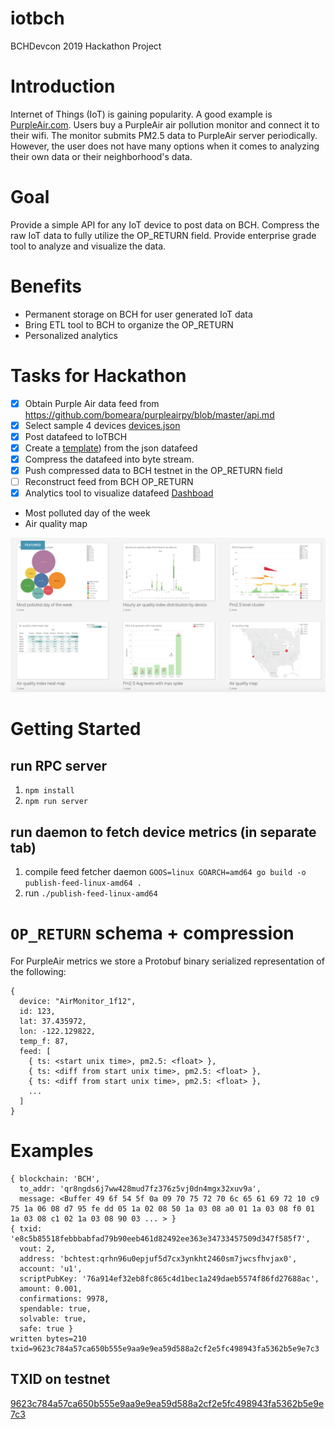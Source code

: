 iotbch
======

BCHDevcon 2019 Hackathon Project

# Introduction

Internet of Things (IoT) is gaining popularity. A good example is [PurpleAir.com](https://www.purpleair.com/map#12.58/37.43558/-122.15637). Users buy a PurpleAir air pollution monitor and connect it to their wifi. The monitor submits PM2.5 data to PurpleAir server periodically. However, the user does not have many options when it comes to analyzing their own data or their neighborhood's data.

# Goal

Provide a simple API for any IoT device to post data on BCH.
Compress the raw IoT data to fully utilize the OP_RETURN field.
Provide enterprise grade tool to analyze and visualize the data.

# Benefits
* Permanent storage on BCH for user generated IoT data
* Bring ETL tool to BCH to organize the OP_RETURN
* Personalized analytics 

# Tasks for Hackathon

- [x] Obtain Purple Air data feed from https://github.com/bomeara/purpleairpy/blob/master/api.md
- [x] Select sample 4 devices [devices.json](./devices.json)
- [x] Post datafeed to IoTBCH
- [x] Create a [template](./protobuf/metrics.proto)) from the json datafeed
- [x] Compress the datafeed into byte stream.
- [x] Push compressed data to BCH testnet in the OP_RETURN field
- [ ] Reconstruct feed from BCH OP_RETURN
- [x] Analytics tool to visualize datafeed [Dashboad](https://public.tableau.com/profile/michael5102#!/)
- Most polluted day of the week
- Air quality map

![Dashboard](./dashboard.png)

# Getting Started

## run RPC server

1. `npm install`
2. `npm run server`

## run daemon to fetch device metrics (in separate tab)

1. compile feed fetcher daemon `GOOS=linux GOARCH=amd64 go build -o publish-feed-linux-amd64 .`
2. run `./publish-feed-linux-amd64`


# `OP_RETURN` schema + compression

For PurpleAir metrics we store a Protobuf binary serialized representation of
the following:

```
{
  device: "AirMonitor_1f12",
  id: 123,
  lat: 37.435972,
  lon: -122.129822,
  temp_f: 87,
  feed: [
    { ts: <start unix time>, pm2.5: <float> },
    { ts: <diff from start unix time>, pm2.5: <float> },
    { ts: <diff from start unix time>, pm2.5: <float> },
    ...
  ]
}
```

# Examples

```
{ blockchain: 'BCH',
  to_addr: 'qr8ngds6j7ww428mud7fz376z5vj0dn4mgx32xuv9a',
  message: <Buffer 49 6f 54 5f 0a 09 70 75 72 70 6c 65 61 69 72 10 c9 75 1a 06 08 d7 95 fe dd 05 1a 02 08 50 1a 03 08 a0 01 1a 03 08 f0 01 1a 03 08 c1 02 1a 03 08 90 03 ... > }
{ txid: 'e8c5b85518febbbabfad79b90eeb461d82492ee363e34733457509d347f585f7',
  vout: 2,
  address: 'bchtest:qrhn96u0epjuf5d7cx3ynkht2460sm7jwcsfhvjax0',
  account: 'u1',
  scriptPubKey: '76a914ef32eb8fc865c4d1bec1a249daeb5574f86fd27688ac',
  amount: 0.001,
  confirmations: 9978,
  spendable: true,
  solvable: true,
  safe: true }
written bytes=210 txid=9623c784a57ca650b555e9aa9e9ea59d588a2cf2e5fc498943fa5362b5e9e7c3
```


## TXID on testnet

[9623c784a57ca650b555e9aa9e9ea59d588a2cf2e5fc498943fa5362b5e9e7c3](https://www.blocktrail.com/tBCC/tx/9623c784a57ca650b555e9aa9e9ea59d588a2cf2e5fc498943fa5362b5e9e7c3)
